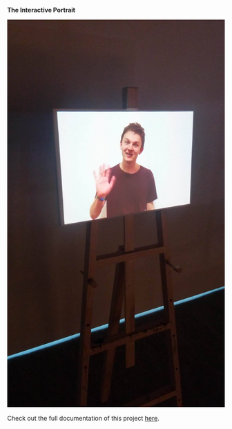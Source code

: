 **The Interactive Portrait**

![Alt text](installation.jpg?raw=true "The installation")

Check out the full documentation of this project [here](http://intro16.nyuad.im/index.php/2016/12/15/the-interactive-portrait/).
